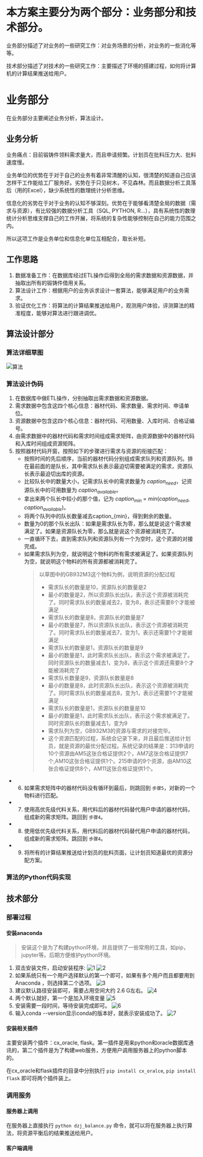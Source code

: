 # 本方案主要分为两个部分：业务部分和技术部分。
业务部分描述了对业务的一些研究工作：对业务场景的分析，对业务的一些消化等等。

技术部分描述了对技术的一些研究工作：主要描述了环境的搭建过程，如何将计算机的计算结果推送给用户。
# 业务部分
在业务部分主要阐述业务分析，算法设计。
## 业务分析
业务痛点：目前锻铸件领料需求量大，而且申请频繁。计划员在批料压力大、批料速度慢。

业务单位的优势在于对于自己的业务有着非常清醒的认知，很清楚的知道自己应该怎样干工作能给工厂服务好。劣势在于只见树木，不见森林。而且数据分析工具落后（用的Excel），缺少系统性的数理统计分析思维。

信息化的劣势在于对于业务的认知不够深刻。优势在于能够看清楚全局的数据（需求与资源），有比较强的数据分析工具（SQL, PYTHON, R...），具有系统性的数理统计分析思维支撑自己的工作开展，将系统的复杂性能够控制在自己的能力范围之内。

所以这项工作是业务单位和信息化单位互相配合，取长补短。
## 工作思路
1. 数据准备工作：在数据库经过ETL操作后得到全局的需求数据和资源数据，并抽取出所有的锻铸件借用关系。
2. 算法设计工作：根据用户的业务诉求设计一套算法，能够满足用户的业务需求。
3. 验证优化工作：将算法的计算结果推送给用户，观测用户体验，评测算法的精准程度，能够对算法进行跟进调优。
## 算法设计部分
### 算法详细草图
![算法](./img/balance.png)
### 算法设计伪码
1. 在数据库中做ETL操作，分别抽取出需求数据和资源数据。
2. 需求数据中包含这四个核心信息：器材代码、需求数量、需求时间、申请单位。
3. 资源数据中包含这四个核心信息：器材代码、可用数量、入库时间、合格证编号。
4. 由需求数据中的器材代码和需求时间组成需求矩阵，由资源数据中的器材代码和入库时间组成资源矩阵。
5. 按照器材代码开窗，按照如下的步骤进行需求与资源的衔接匹配：
   -  按照时间的先后顺序，当前的器材代码分别组成需求队列和资源队列。排在最前面的是队长，其中需求队长表示最迫切需要被满足的需求，资源队长表示最迫切出库的资源。
   - 比较队长中的数量大小，记需求队长中的需求数量为 $caption_{need}$，记资源队长中的可用数量为 $caption_{available}$。
   - 拿出来两个队长中较小的那个值，记为 $caption_{min}$ = $min(caption_{need}, caption_{available})$。
   - 将两个队列中的队长数量减去caption_{min}，得到剩余的数量。
   - 数量为0的那个队长出队：如果是需求队长为零，那么就是说这个需求被满足了。如果是资源队长为零，那么就是说这个资源被消耗完了。
   - 一直循环下去，直到需求队列和资源队列有一个为空时，这个资源的对接完成。
   - 如果需求队列为空，就说明这个物料的所有需求被满足了。如果资源队列为空，就说明这个物料的所有资源都被消耗完了。
        > 以草图中的GB932M3这个物料为例，说明资源的分配过程
        > - 需求队长的数量是10，资源队长的数量是2
        > - 最小的数量是2，所以资源队长出队，表示这个资源被消耗完了。同时需求队长的数量减去2，变为8，表示还需要8个才能被满足
        > - 需求队长的数量是8，资源队长的数量是7
        > - 最小的数量是7，所以资源队长出队，表示这个资源被消耗完了。同时需求队长的数量减去7，变为1，表示还需要1个才能被满足
        > - 需求队长的数量是1，资源队长的数量是9
        > - 最小的数量是1，此时需求队长出队，表示这个需求被满足了。同时资源队长的数量减去1，变为8，表示这个资源还需要8个才能被消耗完了
        > - 需求队长数量是9，资源队长数量是8
        > - 最小的数量是8，此时资源队长出队，表示这个资源被消耗完了。同时需求队长的数量减去8，变为1，表示还需要1个才能被满足
        > - 需求队长的数量是1，资源队长的数量是10
        > - 最小的数量是1，此时需求队长出队，表示这个需求被满足了。同时资源队长的数量减去1，变为9
        > - 需求队列为空，GB932M3的资源与需求的对接完毕。
        > - 这个资源匹配的过程，系统会记录下来，并且最后推送给计划员，就是资源的最优分配过程。系统记录的结果是：313申请的10个资源由AM5这张合格证提供2个，AM7这张合格证提供7个,AM10这张合格证提供1个。215申请的9个资源，由AM10这张合格证提供8个，AM11这张合格证提供1个。
- 6. 如果需求矩阵中的器材代码没有循环到最后，则跳回到 `步骤5`，对新的一个物料进行匹配。
- 7. 使用高优先级代料关系，用代料后的器材代码替代用户申请的器材代码，组成新的需求矩阵。跳回到 `步骤4`。
- 8. 使用低优先级代料关系，用代料后的器材代码替代用户申请的器材代码，组成新的需求矩阵。跳回到 `步骤4`。
- 9. 将所有的计算结果推送给计划员的批料页面，让计划员知道最优的资源分配方案。
### 算法的Python代码实现


## 技术部分
### 部署过程
#### 安装anaconda
> 安装这个是为了构建python环境，并且提供了一些常用的工具，如pip，jupyter等。后期方便维护python环境。
1. 双击安装文件，启动安装程序:
![1](./img/ana_1.jpg)
![2](./img/ana_2.jpg)
2. 如果系统只有一个用户选择默认的第一个即可，如果有多个用户而且都要用到 Anaconda ，则选择第二个选项。
![3](./img/ana_3.jpg)
3. 建议默认路径安装即可，需要占用空间大约 2.6 G左右。
![4](./img/ana_4.jpg)
4. 两个默认就好，第一个是加入环境变量
![5](./img/ana_5.jpg)
5. 安装需要一段时间，等待安装完成即可。
![6](./img/ana_6.jpg)
6. 输入conda --version显示conda的版本好，就表示安装成功了。
![7](./img/ana_7.jpg)
#### 安装相关插件
主要安装两个插件：cx_oracle, flask。第一插件是用来python和oracle数据库通讯的，第二个插件是为了构建web服务，方便用户调用服务器上的python脚本的。

在cx_oracle和flask插件的目录中分别执行 `pip install cx_oralce`, `pip install flask` 即可将两个插件装上。
### 调用服务
#### 服务器上调用
在服务器上直接执行 `python dzj_balance.py` 命令，就可以将在服务器上执行算法，将资源平衡后的结果推送给用户。
#### 客户端调用
